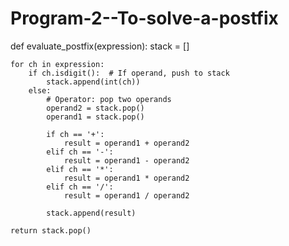 # Program-2--To-solve-a-postfix

def evaluate_postfix(expression):
    stack = []

    for ch in expression:
        if ch.isdigit():  # If operand, push to stack
            stack.append(int(ch))
        else:
            # Operator: pop two operands
            operand2 = stack.pop()
            operand1 = stack.pop()

            if ch == '+':
                result = operand1 + operand2
            elif ch == '-':
                result = operand1 - operand2
            elif ch == '*':
                result = operand1 * operand2
            elif ch == '/':
                result = operand1 / operand2

            stack.append(result)

    return stack.pop()


